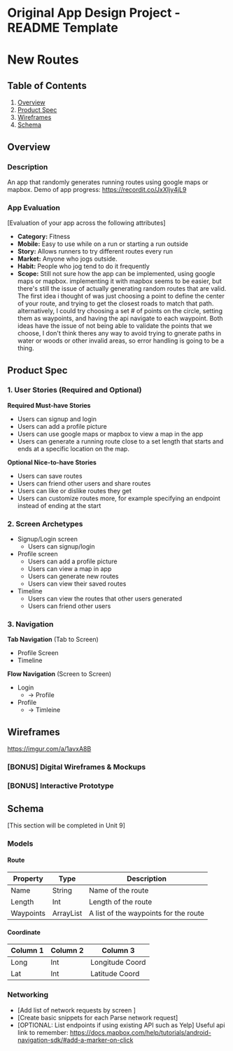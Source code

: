 Original App Design Project - README Template
===

# New Routes

## Table of Contents
1. [Overview](#Overview)
1. [Product Spec](#Product-Spec)
1. [Wireframes](#Wireframes)
2. [Schema](#Schema)

## Overview
### Description
An app that randomly generates running routes using google maps or mapbox.
Demo of app progress: https://recordit.co/JxXIjy4jL9

### App Evaluation
[Evaluation of your app across the following attributes]
- **Category:** Fitness
- **Mobile:** Easy to use while on a run or starting a run outside
- **Story:** Allows runners to try different routes every run
- **Market:** Anyone who jogs outside.
- **Habit:** People who jog tend to do it frequently
- **Scope:** Still not sure how the app can be implemented, using google maps or mapbox. implementing it with mapbox seems to be easier, but there's still the issue of actually generating random routes that are valid. The first idea i thought of was just choosing a point to define the center of your route, and trying to get the closest roads to match that path. alternatively, I could try choosing a set # of points on the circle, setting them as waypoints, and having the api navigate to each waypoint. Both ideas have the issue of not being able to validate the points that we choose, I don't think theres any way to avoid trying to gnerate paths in water or woods or other invalid areas, so error handling is going to be a thing.

## Product Spec

### 1. User Stories (Required and Optional)

**Required Must-have Stories**

* Users can signup and login
* Users can add a profile picture
* Users can use google maps or mapbox to view a map in the app
* Users can generate a running route close to a set length that starts and ends at a specific location on the map. 


**Optional Nice-to-have Stories**

* Users can save routes
* Users can friend other users and share routes
* Users can like or dislike routes they get
* Users can customize routes more, for example specifying an endpoint instead of ending at the start

### 2. Screen Archetypes

* Signup/Login screen
   * Users can signup/login
* Profile screen
   * Users can add a profile picture
   * Users can view a map in app
   * Users can generate new routes
   * Users can view their saved routes
* Timeline
    * Users can view the routes that other users generated
    * Users can friend other users

### 3. Navigation

**Tab Navigation** (Tab to Screen)

* Profile Screen
* Timeline

**Flow Navigation** (Screen to Screen)

* Login
   * -> Profile
* Profile
   * -> Timleine

## Wireframes
https://imgur.com/a/1avxA8B

### [BONUS] Digital Wireframes & Mockups

### [BONUS] Interactive Prototype

## Schema 
[This section will be completed in Unit 9]
### Models

#### Route
| Property | Type | Description |
| -------- | -------- | -------- |
| Name     | String     | Name of the route|
|Length | Int| Length of the route|
| Waypoints|ArrayList<Coordinates>|A list of the waypoints for the route|

#### Coordinate


| Column 1 | Column 2 | Column 3 |
| -------- | -------- | -------- |
| Long     | Int     | Longitude Coord    |
| Lat     | Int     | Latitude Coord    |


### Networking
- [Add list of network requests by screen ]
- [Create basic snippets for each Parse network request]
- [OPTIONAL: List endpoints if using existing API such as Yelp]
Useful api link to remember: https://docs.mapbox.com/help/tutorials/android-navigation-sdk/#add-a-marker-on-click

